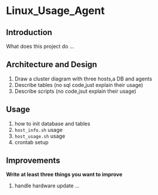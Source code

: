 # Linux_Usage_Agent

## Introduction
What does this project do ...


## Architecture and Design
1) Draw a cluster diagram with three hosts,a DB and agents
2) Describe tables (no sql code,just explain their usage)
3) Describe scripts (no code,jsut explain their usage)
## Usage
1) how to init database and tables
2) `host_info.sh` usage
3) `host_usage.sh` usage
4) crontab setup

## Improvements

**Write at least three things you want to improve**
1) handle hardware update
...

